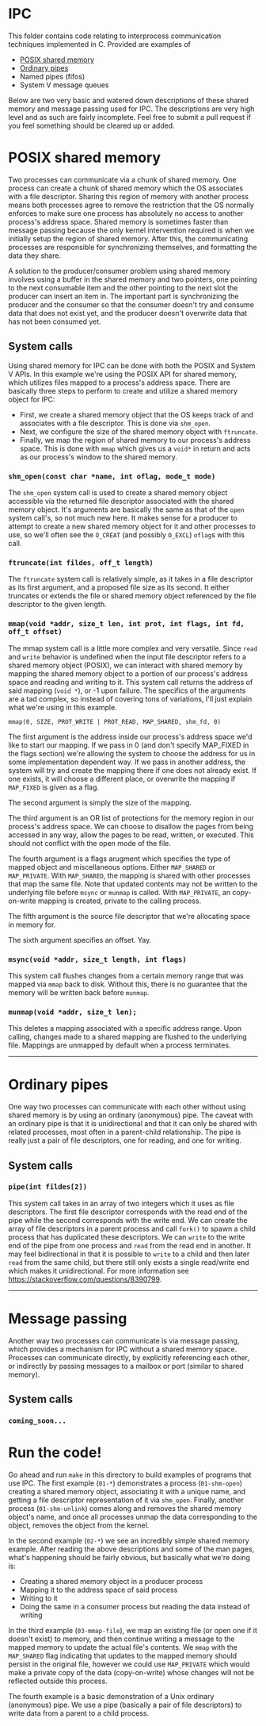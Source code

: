 # IPC

This folder contains code relating to interprocess communication techniques
implemented in C. Provided are examples of

 - [POSIX shared memory](#posix-shared-memory)
 - [Ordinary pipes](#ordinary-pipes)
 - Named pipes (fifos)
 - System V message queues

Below are two very basic and watered down descriptions of these shared memory
and message passing used for IPC. The descriptions are very high level and as
such are fairly incomplete. Feel free to submit a pull request if you feel
something should be cleared up or added.

# POSIX shared memory

Two processes can communicate via a chunk of shared memory. One process can
create a chunk of shared memory which the OS associates with a file descriptor.
Sharing this region of memory with another process means both processes agree to
remove the restriction that the OS normally enforces to make sure one process has
absolutely no access to another process's address space. Shared memory is sometimes
faster than message passing because the only kernel intervention required is when we
initially setup the region of shared memory. After this, the communicating processes
are responsible for synchronizing themselves, and formatting the data they share.

A solution to the producer/consumer problem using shared memory involves using a buffer
in the shared memory and two pointers, one pointing to the next consumable item and the
other pointing to the next slot the producer can insert an item in. The important part is
synchronizing the producer and the consumer so that the consumer doesn't try and consume
data that does not exist yet, and the producer doesn't overwrite data that has not been
consumed yet.

## System calls

Using shared memory for IPC can be done with both the POSIX and System V APIs. In this example
we're using the POSIX API for shared memory, which utilizes files mapped to a process's address
space. There are basically three steps to perform to create and utilize a shared memory object
for IPC:

 - First, we create a shared memory object that the OS keeps track of and associates with
   a file descriptor. This is done via `shm_open`.
 - Next, we configure the size of the shared memory object with `ftruncate`.
 - Finally, we map the region of shared memory to our process's address space. This is done
   with `mmap` which gives us a `void*` in return and acts as our process's window to the
   shared memory.

### `shm_open(const char *name, int oflag, mode_t mode)`

The `shm_open` system call is used to create a shared memory object accessible via the returned
file descriptor associated with the shared memory object. It's arguments are basically the same
as that of the `open` system call's, so not much new here. It makes sense for a producer to attempt
to create a new shared memory object for it and other processes to use, so we'll often see the
`O_CREAT` (and possibly `O_EXCL`) `oflag`s with this call.

### `ftruncate(int fildes, off_t length)`

The `ftruncate` system call is relatively simple, as it takes in a file descriptor as its first
argument, and a proposed file size as its second. It either truncates or extends the file or shared
memory object referenced by the file descriptor to the given length.

### `mmap(void *addr, size_t len, int prot, int flags, int fd, off_t offset)`

The mmap system call is a little more complex and very versatile. Since `read` and `write` behavior
is undefined when the input file descriptor refers to a shared memory object (POSIX), we can interact
with shared memory by mapping the shared memory object to a portion of our process's address space and
reading and writing to it. This system call returns the address of said mapping (`void *`), or -1 upon
failure. The specifics of the arguments are a tad complex, so instead of covering tons of variations,
I'll just explain what we're using in this example.

`mmap(0, SIZE, PROT_WRITE | PROT_READ, MAP_SHARED, shm_fd, 0)`

The first argument is the address inside our process's address space we'd like to start our mapping.
If we pass in 0 (and don't specify MAP\_FIXED in the flags section) we're allowing the system to
choose the address for us in some implementation dependent way. If we pass in another address, the
system will try and create the mapping there if one does not already exist. If one exists, it will
choose a different place, or overwrite the mapping if `MAP_FIXED` is given as a flag.

The second argument is simply the size of the mapping.

The third argument is an OR list of protections for the memory region in our process's address space.
We can choose to disallow the pages from being accessed in any way, allow the pages to be read, written,
or executed. This should not conflict with the open mode of the file.

The fourth argument is a flags arugment which specifies the type of mapped object and miscellaneous options.
Either `MAP_SHARED` or `MAP_PRIVATE`. With `MAP_SHARED`, the mapping is shared with other processes that map
the same file. Note that updated contents may not be written to the underlying file before `msync` or `munmap`
is called. With `MAP_PRIVATE`, an copy-on-write mapping is created, private to the calling process.

The fifth argument is the source file descriptor that we're allocating space in memory for.

The sixth argument specifies an offset. Yay.

### `msync(void *addr, size_t length, int flags)`

This system call flushes changes from a certain memory range that was mapped via `mmap` back to disk.
Without this, there is no guarantee that the memory will be written back before `munmap`.

### `munmap(void *addr, size_t len);`

This deletes a mapping associated with a specific address range. Upon calling, changes made to a shared
mapping are flushed to the underlying file. Mappings are unmapped by default when a process terminates.

----

# Ordinary pipes

One way two processes can communicate with each other without using shared memory is by using an
ordinary (anonymous) pipe. The caveat with an ordinary pipe is that it is unidirectional and that
it can only be shared with related processes, most often in a parent-child relationship. The pipe
is really just a pair of file descriptors, one for reading, and one for writing.

## System calls

### `pipe(int fildes[2])`

This system call takes in an array of two integers which it uses as file descriptors. The first
file descriptor corresponds with the read end of the pipe while the second corresponds with the
write end. We can create the array of file descriptors in a parent process and call `fork()` to
spawn a child process that has duplicated these descriptors. We can `write` to the write end of
the pipe from one process and `read` from the read end in another. It may feel bidirectional in
that it is possible to `write` to a child and then later `read` from the same child, but there
still only exists a single read/write end which makes it unidirectional. For more information
see https://stackoverflow.com/questions/8390799.

----

# Message passing

Another way two processes can communicate is via message passing, which provides a
mechanism for IPC without a shared memory space. Processes can communicate directly,
by explicitly referencing each other, or indirectly by passing messages to a mailbox
or port (similar to shared memory).

## System calls

### `coming_soon...`

# Run the code!

Go ahead and run `make` in this directory to build examples of programs that use IPC. The first
example (`01-*`) demonstrates a process (`01-shm-open`) creating a shared memory object, associating
it with a unique name, and getting a file descriptor representation of it via `shm_open`. Finally,
another process (`01-shm-unlink`) comes along and removes the shared memory object's name, and once
all processes unmap the data corresponding to the object, removes the object from the kernel.

In the second example (`02-*`) we see an incredibly simple shared memory example. After reading the
above descriptions and some of the man pages, what's happening should be fairly obvious, but basically
what we're doing is:

 - Creating a shared memory object in a producer process
 - Mapping it to the address space of said process
 - Writing to it
 - Doing the same in a consumer process but reading the data instead of writing

In the third example (`03-mmap-file`), we map an existing file (or open one if it doesn't exist) to memory,
and then continue writing a message to the mapped memory to update the actual file's contents. We `mmap` with
the `MAP_SHARED` flag indicating that updates to the mapped memory should persist in the original file, however
we could use `MAP_PRIVATE` which would make a private copy of the data (copy-on-write) whose changes will not be
reflected outside this process.

The fourth example is a basic demonstration of a Unix ordinary (anonymous) pipe. We use a pipe
(basically a pair of file descriptors) to write data from a parent to a child process.

<!-- Todo: move some of this section to an "Ordinary Pipe" # section -->
